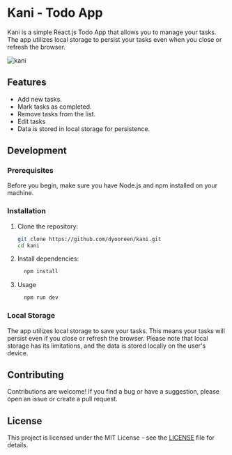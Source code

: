 # Kani - Todo App

Kani is a simple React.js Todo App that allows you to manage your tasks. The app utilizes local storage to persist your tasks even when you close or refresh the browser.

![kani](https://github.com/dyooreen/kani/assets/44641690/c5cfd680-cc03-4202-af5e-d28d05431c71)


## Features

- Add new tasks.
- Mark tasks as completed.
- Remove tasks from the list.
- Edit tasks
- Data is stored in local storage for persistence.

## Development

### Prerequisites

Before you begin, make sure you have Node.js and npm installed on your machine.

### Installation

1. Clone the repository:

   ```bash
   git clone https://github.com/dyooreen/kani.git
   cd kani
   ```
2. Install dependencies:
   ```bash
     npm install
   ```
3. Usage
   ```bash
     npm run dev
   ```
   
### Local Storage

The app utilizes local storage to save your tasks. This means your tasks will persist even if you close or refresh the browser. Please note that local storage has its limitations, and the data is stored locally on the user's device.

## Contributing

Contributions are welcome! If you find a bug or have a suggestion, please open an issue or create a pull request.

## License

This project is licensed under the MIT License - see the [LICENSE](https://github.com/dyooreen/kani/blob/main/LICENSE) file for details.
